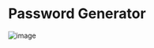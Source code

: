 ﻿# Password Generator
 
![image](https://github.com/sharmaachintya/PasswordGenerator/assets/77210430/667a4a46-7b8b-4cbf-ae0a-8ed20dc50230)
